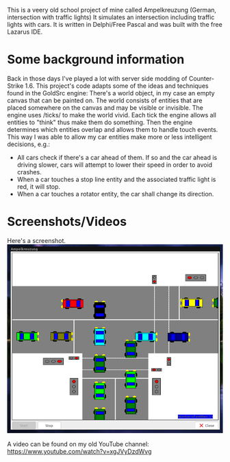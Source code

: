 This is a veery old school project of mine called Ampelkreuzung (German, intersection with traffic lights)
It simulates an intersection including traffic lights with cars.
It is written in Delphi/Free Pascal and was built with the free Lazarus IDE.

# Some background information

Back in those days I've played a lot with server side modding of Counter-Strike 1.6.
This project's code adapts some of the ideas and techniques found in the GoldSrc engine:
There's a world object, in my case an empty canvas that can be painted on.
The world consists of entities that are placed somewhere on the canvas and may be visible or invisible.
The engine uses /ticks/ to make the world vivid.
Each tick the engine allows all entities to "think" thus make them do something.
Then the engine determines which entities overlap and allows them to handle touch events.
This way I was able to allow my car entities make more or less intelligent decisions, e.g.:
* All cars check if there's a car ahead of them. If so and the car ahead is driving slower, cars will attempt to lower their speed in order to avoid crashes.
* When a car touches a stop line entity and the associated traffic light is red, it will stop.
* When a car touches a rotator entity, the car shall change its direction.

# Screenshots/Videos

Here's a screenshot.
![screenshot](https://github.com/pckbls/Ampelkreuzung/raw/master/screenshot.png)

A video can be found on my old YouTube channel:
https://www.youtube.com/watch?v=xgJVyDzdWvg


